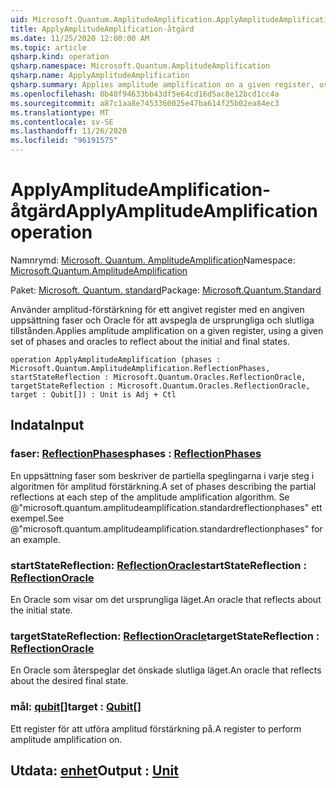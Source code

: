 ```yaml
---
uid: Microsoft.Quantum.AmplitudeAmplification.ApplyAmplitudeAmplification
title: ApplyAmplitudeAmplification-åtgärd
ms.date: 11/25/2020 12:00:00 AM
ms.topic: article
qsharp.kind: operation
qsharp.namespace: Microsoft.Quantum.AmplitudeAmplification
qsharp.name: ApplyAmplitudeAmplification
qsharp.summary: Applies amplitude amplification on a given register, using a given set of phases and oracles to reflect about the initial and final states.
ms.openlocfilehash: 0b40f94633bb43df5e64cd16d5ac8e12bcd1cc4a
ms.sourcegitcommit: a87c1aa8e7453360025e47ba614f25b02ea84ec3
ms.translationtype: MT
ms.contentlocale: sv-SE
ms.lasthandoff: 11/26/2020
ms.locfileid: "96191575"
---
```

# <a name="applyamplitudeamplification-operation"></a><span data-ttu-id="c0f98-102">ApplyAmplitudeAmplification-åtgärd</span><span class="sxs-lookup"><span data-stu-id="c0f98-102">ApplyAmplitudeAmplification operation</span></span>

<span data-ttu-id="c0f98-103">Namnrymd: [Microsoft. Quantum. AmplitudeAmplification](xref:Microsoft.Quantum.AmplitudeAmplification)</span><span class="sxs-lookup"><span data-stu-id="c0f98-103">Namespace: [Microsoft.Quantum.AmplitudeAmplification](xref:Microsoft.Quantum.AmplitudeAmplification)</span></span>

<span data-ttu-id="c0f98-104">Paket: [Microsoft. Quantum. standard](https://nuget.org/packages/Microsoft.Quantum.Standard)</span><span class="sxs-lookup"><span data-stu-id="c0f98-104">Package: [Microsoft.Quantum.Standard](https://nuget.org/packages/Microsoft.Quantum.Standard)</span></span>


<span data-ttu-id="c0f98-105">Använder amplitud-förstärkning för ett angivet register med en angiven uppsättning faser och Oracle för att avspegla de ursprungliga och slutliga tillstånden.</span><span class="sxs-lookup"><span data-stu-id="c0f98-105">Applies amplitude amplification on a given register, using a given set of phases and oracles to reflect about the initial and final states.</span></span>

```qsharp
operation ApplyAmplitudeAmplification (phases : Microsoft.Quantum.AmplitudeAmplification.ReflectionPhases, startStateReflection : Microsoft.Quantum.Oracles.ReflectionOracle, targetStateReflection : Microsoft.Quantum.Oracles.ReflectionOracle, target : Qubit[]) : Unit is Adj + Ctl
```


## <a name="input"></a><span data-ttu-id="c0f98-106">Indata</span><span class="sxs-lookup"><span data-stu-id="c0f98-106">Input</span></span>

### <a name="phases--reflectionphases"></a><span data-ttu-id="c0f98-107">faser: [ReflectionPhases](xref:Microsoft.Quantum.AmplitudeAmplification.ReflectionPhases)</span><span class="sxs-lookup"><span data-stu-id="c0f98-107">phases : [ReflectionPhases](xref:Microsoft.Quantum.AmplitudeAmplification.ReflectionPhases)</span></span>

<span data-ttu-id="c0f98-108">En uppsättning faser som beskriver de partiella speglingarna i varje steg i algoritmen för amplitud förstärkning.</span><span class="sxs-lookup"><span data-stu-id="c0f98-108">A set of phases describing the partial reflections at each step of the amplitude amplification algorithm.</span></span> <span data-ttu-id="c0f98-109">Se @"microsoft.quantum.amplitudeamplification.standardreflectionphases" ett exempel.</span><span class="sxs-lookup"><span data-stu-id="c0f98-109">See @"microsoft.quantum.amplitudeamplification.standardreflectionphases" for an example.</span></span>


### <a name="startstatereflection--reflectionoracle"></a><span data-ttu-id="c0f98-110">startStateReflection: [ReflectionOracle](xref:Microsoft.Quantum.Oracles.ReflectionOracle)</span><span class="sxs-lookup"><span data-stu-id="c0f98-110">startStateReflection : [ReflectionOracle](xref:Microsoft.Quantum.Oracles.ReflectionOracle)</span></span>

<span data-ttu-id="c0f98-111">En Oracle som visar om det ursprungliga läget.</span><span class="sxs-lookup"><span data-stu-id="c0f98-111">An oracle that reflects about the initial state.</span></span>


### <a name="targetstatereflection--reflectionoracle"></a><span data-ttu-id="c0f98-112">targetStateReflection: [ReflectionOracle](xref:Microsoft.Quantum.Oracles.ReflectionOracle)</span><span class="sxs-lookup"><span data-stu-id="c0f98-112">targetStateReflection : [ReflectionOracle](xref:Microsoft.Quantum.Oracles.ReflectionOracle)</span></span>

<span data-ttu-id="c0f98-113">En Oracle som återspeglar det önskade slutliga läget.</span><span class="sxs-lookup"><span data-stu-id="c0f98-113">An oracle that reflects about the desired final state.</span></span>


### <a name="target--qubit"></a><span data-ttu-id="c0f98-114">mål: [qubit](xref:microsoft.quantum.lang-ref.qubit)[]</span><span class="sxs-lookup"><span data-stu-id="c0f98-114">target : [Qubit](xref:microsoft.quantum.lang-ref.qubit)[]</span></span>

<span data-ttu-id="c0f98-115">Ett register för att utföra amplitud förstärkning på.</span><span class="sxs-lookup"><span data-stu-id="c0f98-115">A register to perform amplitude amplification on.</span></span>



## <a name="output--unit"></a><span data-ttu-id="c0f98-116">Utdata: [enhet](xref:microsoft.quantum.lang-ref.unit)</span><span class="sxs-lookup"><span data-stu-id="c0f98-116">Output : [Unit](xref:microsoft.quantum.lang-ref.unit)</span></span>

